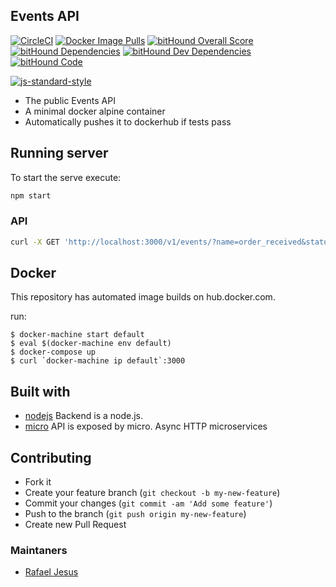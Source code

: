 ## Events API

[![CircleCI](https://circleci.com/gh/rafaeljesus/events-api/tree/master.svg?style=svg)](https://circleci.com/gh/rafaeljesus/events-api/tree/master)
[![Docker Image Pulls](https://img.shields.io/docker/pulls/rafaeljesus/events-api.svg)](https://hub.docker.com/r/rafaeljesus/events-api/)
[![bitHound Overall Score](https://www.bithound.io/github/rafaeljesus/events-api/badges/score.svg)](https://www.bithound.io/github/rafaeljesus/events-api)
[![bitHound Dependencies](https://www.bithound.io/github/rafaeljesus/events-api/badges/dependencies.svg)](https://www.bithound.io/github/rafaeljesus/events-api/master/dependencies/npm)
[![bitHound Dev Dependencies](https://www.bithound.io/github/rafaeljesus/events-api/badges/devDependencies.svg)](https://www.bithound.io/github/rafaeljesus/events-api/master/dependencies/npm)
[![bitHound Code](https://www.bithound.io/github/rafaeljesus/events-api/badges/code.svg)](https://www.bithound.io/github/rafaeljesus/events-api)

[![js-standard-style](https://cdn.rawgit.com/feross/standard/master/badge.svg)](https://github.com/rafaeljesus/events-api)

* The public Events API
* A minimal docker alpine container
* Automatically pushes it to dockerhub if tests pass

## Running server
To start the serve execute:
```bash
npm start
```

### API
```bash
curl -X GET 'http://localhost:3000/v1/events/?name=order_received&status=error&page=2&page_size=25'
```

## Docker
This repository has automated image builds on hub.docker.com.

run:
```
$ docker-machine start default
$ eval $(docker-machine env default)
$ docker-compose up
$ curl `docker-machine ip default`:3000
```

## Built with
- [nodejs](https://https://nodejs.org) Backend is a node.js.
- [micro](https://github.com/zeithq/micro) API is exposed by micro. Async HTTP microservices

## Contributing
- Fork it
- Create your feature branch (`git checkout -b my-new-feature`)
- Commit your changes (`git commit -am 'Add some feature'`)
- Push to the branch (`git push origin my-new-feature`)
- Create new Pull Request

### Maintaners

* [Rafael Jesus](https://github.com/rafaeljesus)
